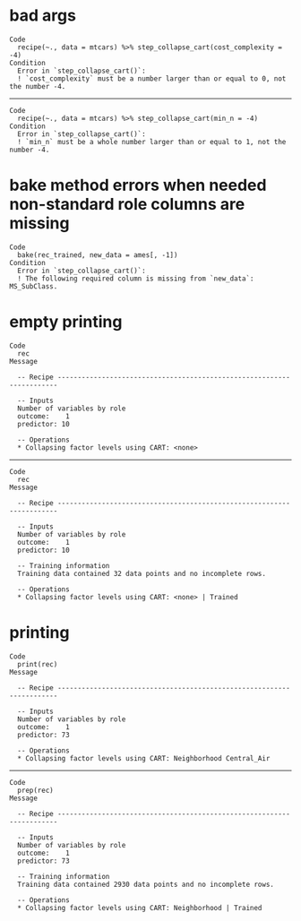 # bad args

    Code
      recipe(~., data = mtcars) %>% step_collapse_cart(cost_complexity = -4)
    Condition
      Error in `step_collapse_cart()`:
      ! `cost_complexity` must be a number larger than or equal to 0, not the number -4.

---

    Code
      recipe(~., data = mtcars) %>% step_collapse_cart(min_n = -4)
    Condition
      Error in `step_collapse_cart()`:
      ! `min_n` must be a whole number larger than or equal to 1, not the number -4.

# bake method errors when needed non-standard role columns are missing

    Code
      bake(rec_trained, new_data = ames[, -1])
    Condition
      Error in `step_collapse_cart()`:
      ! The following required column is missing from `new_data`: MS_SubClass.

# empty printing

    Code
      rec
    Message
      
      -- Recipe ----------------------------------------------------------------------
      
      -- Inputs 
      Number of variables by role
      outcome:    1
      predictor: 10
      
      -- Operations 
      * Collapsing factor levels using CART: <none>

---

    Code
      rec
    Message
      
      -- Recipe ----------------------------------------------------------------------
      
      -- Inputs 
      Number of variables by role
      outcome:    1
      predictor: 10
      
      -- Training information 
      Training data contained 32 data points and no incomplete rows.
      
      -- Operations 
      * Collapsing factor levels using CART: <none> | Trained

# printing

    Code
      print(rec)
    Message
      
      -- Recipe ----------------------------------------------------------------------
      
      -- Inputs 
      Number of variables by role
      outcome:    1
      predictor: 73
      
      -- Operations 
      * Collapsing factor levels using CART: Neighborhood Central_Air

---

    Code
      prep(rec)
    Message
      
      -- Recipe ----------------------------------------------------------------------
      
      -- Inputs 
      Number of variables by role
      outcome:    1
      predictor: 73
      
      -- Training information 
      Training data contained 2930 data points and no incomplete rows.
      
      -- Operations 
      * Collapsing factor levels using CART: Neighborhood | Trained

